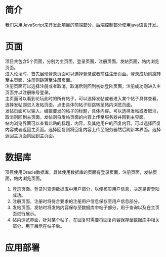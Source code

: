 # 简介
我们采用JavaScript来开发此项目的前端部分，后端控制部分使用java语言开发。
# 页面
项目共包含5个页面，分别为主页面，登录页面，注册页面，发帖页面，帖内浏览页面。  
进入论坛时，首先展现登录页面可以选择登录或者前往注册页面。登录成功则跳转至主页面，注册则跳转至注册页面。  
注册页面可以选择注册或者取消，取消后则回到初始登陆页面，注册成功则进入主页面并以注册账号登录。  
主页面可以看到论坛此时的所有帖子，可以选择发帖或者进入某个帖子具体查看。选择发帖则进入发帖页面，点击具体的帖子则跳转至帖内浏览页面。  
发帖页面可以输入，编辑要发的帖子的标题，具体内容。可以选择发帖或者取消，取消则回到主页面，发帖则将发帖页面的内容上传至服务器并回到主界面。  
帖内浏览界面可以查看此贴的标题，内容，及其他用户的回复内容。可以选择回复内容或者返回主页面。选择回复则将回复内容上传至服务器然后刷新本界面。选择返回主页面则回到主页面。
# 数据库
项目使用Oracle数据库，具体使用数据库的页面有登录页面，注册页面，发帖页面，帖内浏览页面。  


1. 登录页面。登录时查询数据库中用户部分，以便核实用户信息，决定是否登陆成功。  
2. 注册页面，注册时将符合要求的注册用户信息保存至用户信息部分。  
3. 发帖页面，发帖时将发帖内容保存至数据库中帖子部分，用于查询以及在主页面进行展示。  
4. 帖内浏览界面，针对某个帖子，在回复时需要将回复内容保存至数据库中相关部分，用于展示在帖子后。
# 应用部署
 
